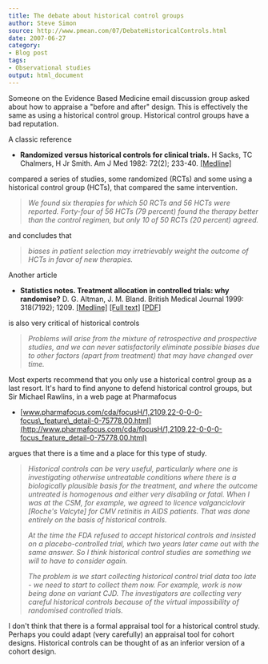 ```yaml
---
title: The debate about historical control groups
author: Steve Simon
source: http://www.pmean.com/07/DebateHistoricalControls.html
date: 2007-06-27
category:
- Blog post
tags:
- Observational studies
output: html_document
---
```

Someone on the Evidence Based Medicine email discussion group asked
about how to appraise a \"before and after\" design. This is effectively
the same as using a historical control group. Historical control groups
have a bad reputation.

A classic reference

-   **Randomized versus historical controls for clinical trials.** H
    Sacks, TC Chalmers, H Jr Smith. Am J Med 1982: 72(2); 233-40.
    [\[Medline\]](http://www.ncbi.nlm.nih.gov/entrez/query.fcgi?cmd=Retrieve&db=PubMed&list_uids=7058834&dopt=Abstract)

compared a series of studies, some randomized (RCTs) and some using a
historical control group (HCTs), that compared the same intervention.

> *We found six therapies for which 50 RCTs and 56 HCTs were reported.
> Forty-four of 56 HCTs (79 percent) found the therapy better than the
> control regimen, but only 10 of 50 RCTs (20 percent) agreed.*

and concludes that

> *biases in patient selection may irretrievably weight the outcome of
> HCTs in favor of new therapies.*

Another article

-   **Statistics notes. Treatment allocation in controlled trials: why
    randomise?** D. G. Altman, J. M. Bland. British Medical Journal
    1999: 318(7192); 1209.
    [\[Medline\]](http://www.ncbi.nlm.nih.gov/entrez/query.fcgi?cmd=Retrieve&db=PubMed&list_uids=10221955&dopt=Abstract)
    [\[Full
    text\]](http://bmj.bmjjournals.com/cgi/content/full/318/7192/1209)
    [\[PDF\]](http://bmj.bmjjournals.com/cgi/reprint/318/7192/1209.pdf)

is also very critical of historical controls

> *Problems will arise from the mixture of retrospective and prospective
> studies, and we can never satisfactorily eliminate possible biases due
> to other factors (apart from treatment) that may have changed over
> time.*

Most experts recommend that you only use a historical control group as a
last resort. It\'s hard to find anyone to defend historical control
groups, but Sir Michael Rawlins, in a web page at Pharmafocus

-   [www.pharmafocus.com/cda/focusH/1,2109,22-0-0-0-focus\_feature\_detail-0-75778,00.html](http://www.pharmafocus.com/cda/focusH/1,2109,22-0-0-0-focus_feature_detail-0-75778,00.html)

argues that there is a time and a place for this type of study.

> *Historical controls can be very useful, particularly where one is
> investigating otherwise untreatable conditions where there is a
> biologically plausible basis for the treatment, and where the outcome
> untreated is homogenous and either very disabling or fatal. When I was
> at the CSM, for example, we agreed to licence valganciclovir
> \[Roche\'s Valcyte\] for CMV retinitis in AIDS patients. That was done
> entirely on the basis of historical controls.*
>
> *At the time the FDA refused to accept historical controls and
> insisted on a placebo-controlled trial, which two years later came out
> with the same answer. So I think historical control studies are
> something we will to have to consider again.*
>
> *The problem is we start collecting historical control trial data too
> late - we need to start to collect them now. For example, work is now
> being done on variant CJD. The investigators are collecting very
> careful historical controls because of the virtual impossibility of
> randomised controlled trials.*

I don\'t think that there is a formal appraisal tool for a historical
control study. Perhaps you could adapt (very carefully) an appraisal
tool for cohort designs. Historical controls can be thought of as an
inferior version of a cohort design.
